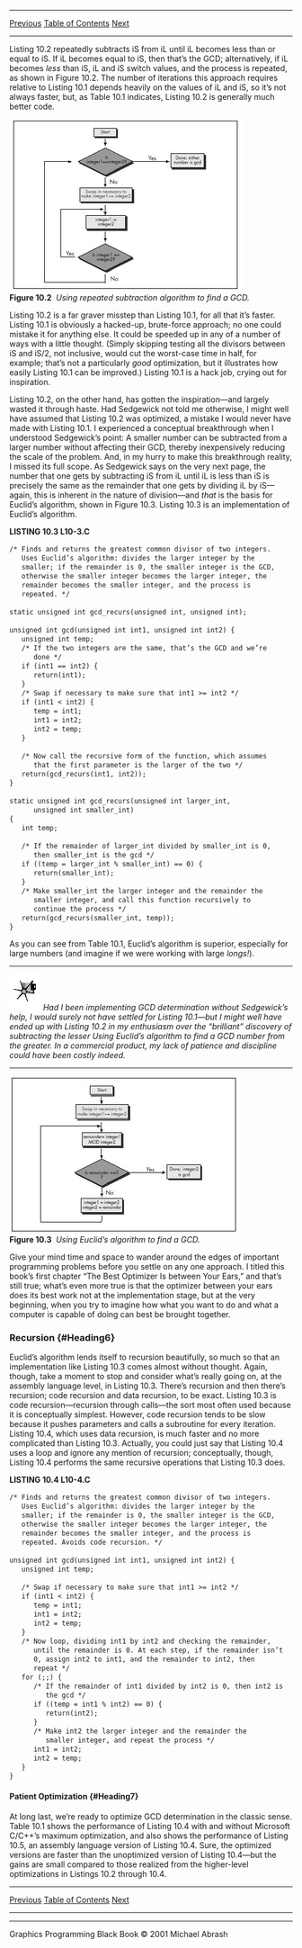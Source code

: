   ------------------------ --------------------------------- --------------------
  [Previous](10-02.html)   [Table of Contents](index.html)   [Next](10-04.html)
  ------------------------ --------------------------------- --------------------

Listing 10.2 repeatedly subtracts iS from iL until iL becomes less than
or equal to iS. If iL becomes equal to iS, then that’s the GCD;
alternatively, if iL becomes *less* than iS, iL and iS switch values,
and the process is repeated, as shown in Figure 10.2. The number of
iterations this approach requires relative to Listing 10.1 depends
heavily on the values of iL and iS, so it’s not always faster, but, as
Table 10.1 indicates, Listing 10.2 is generally much better code.

![](images/10-02.jpg)\
 **Figure 10.2**  *Using repeated subtraction algorithm to find a GCD.*

Listing 10.2 is a far graver misstep than Listing 10.1, for all that
it’s faster. Listing 10.1 is obviously a hacked-up, brute-force
approach; no one could mistake it for anything else. It could be speeded
up in any of a number of ways with a little thought. (Simply skipping
testing all the divisors between iS and iS/2, not inclusive, would cut
the worst-case time in half, for example; that’s not a particularly
*good* optimization, but it illustrates how easily Listing 10.1 can be
improved.) Listing 10.1 is a hack job, crying out for inspiration.

Listing 10.2, on the other hand, has gotten the inspiration—and largely
wasted it through haste. Had Sedgewick not told me otherwise, I might
well have assumed that Listing 10.2 was optimized, a mistake I would
never have made with Listing 10.1. I experienced a conceptual
breakthrough when I understood Sedgewick’s point: A smaller number can
be subtracted from a larger number without affecting their GCD, thereby
inexpensively reducing the scale of the problem. And, in my hurry to
make this breakthrough reality, I missed its full scope. As Sedgewick
says on the very next page, the number that one gets by subtracting iS
from iL until iL is less than iS is precisely the same as the remainder
that one gets by dividing iL by iS—again, this is inherent in the nature
of division—and *that* is the basis for Euclid’s algorithm, shown in
Figure 10.3. Listing 10.3 is an implementation of Euclid’s algorithm.

**LISTING 10.3 L10-3.C**

    /* Finds and returns the greatest common divisor of two integers.
       Uses Euclid’s algorithm: divides the larger integer by the
       smaller; if the remainder is 0, the smaller integer is the GCD,
       otherwise the smaller integer becomes the larger integer, the
       remainder becomes the smaller integer, and the process is
       repeated. */

    static unsigned int gcd_recurs(unsigned int, unsigned int);

    unsigned int gcd(unsigned int int1, unsigned int int2) {
       unsigned int temp;
       /* If the two integers are the same, that’s the GCD and we’re
          done */
       if (int1 == int2) {
          return(int1);
       }
       /* Swap if necessary to make sure that int1 >= int2 */
       if (int1 < int2) {
          temp = int1;
          int1 = int2;
          int2 = temp;
       }

       /* Now call the recursive form of the function, which assumes
          that the first parameter is the larger of the two */
       return(gcd_recurs(int1, int2));
    }

    static unsigned int gcd_recurs(unsigned int larger_int,
          unsigned int smaller_int)
    {
       int temp;

       /* If the remainder of larger_int divided by smaller_int is 0,
          then smaller_int is the gcd */
       if ((temp = larger_int % smaller_int) == 0) {
          return(smaller_int);
       }
       /* Make smaller_int the larger integer and the remainder the
          smaller integer, and call this function recursively to
          continue the process */
       return(gcd_recurs(smaller_int, temp));
    }

As you can see from Table 10.1, Euclid’s algorithm is superior,
especially for large numbers (and imagine if we were working with large
*longs!*).

  ------------------- --------------------------------------------------------------------------------------------------------------------------------------------------------------------------------------------------------------------------------------------------------------------------------------------------------------------------------------------------------------------------------------------------------------
  ![](images/i.jpg)   *Had I been implementing GCD determination without Sedgewick’s help, I would surely not have settled for Listing 10.1—but I might well have ended up with Listing 10.2 in my enthusiasm over the “brilliant” discovery of subtracting the lesser Using Euclid’s algorithm to find a GCD number from the greater. In a commercial product, my lack of patience and discipline could have been costly indeed.*
  ------------------- --------------------------------------------------------------------------------------------------------------------------------------------------------------------------------------------------------------------------------------------------------------------------------------------------------------------------------------------------------------------------------------------------------------

![](images/10-03.jpg)\
 **Figure 10.3**  *Using Euclid’s algorithm to find a GCD.*

Give your mind time and space to wander around the edges of important
programming problems before you settle on any one approach. I titled
this book’s first chapter “The Best Optimizer Is between Your Ears,” and
that’s still true; what’s even more true is that the optimizer between
your ears does its best work not at the implementation stage, but at the
very beginning, when you try to imagine how what you want to do and what
a computer is capable of doing can best be brought together.

### Recursion {#Heading6}

Euclid’s algorithm lends itself to recursion beautifully, so much so
that an implementation like Listing 10.3 comes almost without thought.
Again, though, take a moment to stop and consider what’s really going
on, at the assembly language level, in Listing 10.3. There’s recursion
and then there’s recursion; code recursion and data recursion, to be
exact. Listing 10.3 is code recursion—recursion through calls—the sort
most often used because it is conceptually simplest. However, code
recursion tends to be slow because it pushes parameters and calls a
subroutine for every iteration. Listing 10.4, which uses data recursion,
is much faster and no more complicated than Listing 10.3. Actually, you
could just say that Listing 10.4 uses a loop and ignore any mention of
recursion; conceptually, though, Listing 10.4 performs the same
recursive operations that Listing 10.3 does.

**LISTING 10.4 L10-4.C**

    /* Finds and returns the greatest common divisor of two integers.
       Uses Euclid’s algorithm: divides the larger integer by the
       smaller; if the remainder is 0, the smaller integer is the GCD,
       otherwise the smaller integer becomes the larger integer, the
       remainder becomes the smaller integer, and the process is
       repeated. Avoids code recursion. */

    unsigned int gcd(unsigned int int1, unsigned int int2) {
       unsigned int temp;

       /* Swap if necessary to make sure that int1 >= int2 */
       if (int1 < int2) {
          temp = int1;
          int1 = int2;
          int2 = temp;
       }
       /* Now loop, dividing int1 by int2 and checking the remainder,
          until the remainder is 0. At each step, if the remainder isn’t
          0, assign int2 to int1, and the remainder to int2, then
          repeat */
       for (;;) {
          /* If the remainder of int1 divided by int2 is 0, then int2 is
             the gcd */
          if ((temp = int1 % int2) == 0) {
             return(int2);
          }
          /* Make int2 the larger integer and the remainder the
             smaller integer, and repeat the process */
          int1 = int2;
          int2 = temp;
       }
    }

#### Patient Optimization {#Heading7}

At long last, we’re ready to optimize GCD determination in the classic
sense. Table 10.1 shows the performance of Listing 10.4 with and without
Microsoft C/C++’s maximum optimization, and also shows the performance
of Listing 10.5, an assembly language version of Listing 10.4. Sure, the
optimized versions are faster than the unoptimized version of Listing
10.4—but the gains are small compared to those realized from the
higher-level optimizations in Listings 10.2 through 10.4.

  ------------------------ --------------------------------- --------------------
  [Previous](10-02.html)   [Table of Contents](index.html)   [Next](10-04.html)
  ------------------------ --------------------------------- --------------------

* * * * *

Graphics Programming Black Book © 2001 Michael Abrash
